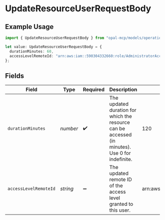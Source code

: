 # UpdateResourceUserRequestBody

## Example Usage

```typescript
import { UpdateResourceUserRequestBody } from "opal-mcp/models/operations";

let value: UpdateResourceUserRequestBody = {
  durationMinutes: 60,
  accessLevelRemoteId: "arn:aws:iam::590304332660:role/AdministratorAccess",
};
```

## Fields

| Field                                                                                           | Type                                                                                            | Required                                                                                        | Description                                                                                     | Example                                                                                         |
| ----------------------------------------------------------------------------------------------- | ----------------------------------------------------------------------------------------------- | ----------------------------------------------------------------------------------------------- | ----------------------------------------------------------------------------------------------- | ----------------------------------------------------------------------------------------------- |
| `durationMinutes`                                                                               | *number*                                                                                        | :heavy_check_mark:                                                                              | The updated duration for which the resource can be accessed (in minutes). Use 0 for indefinite. | 120                                                                                             |
| `accessLevelRemoteId`                                                                           | *string*                                                                                        | :heavy_minus_sign:                                                                              | The updated remote ID of the access level granted to this user.                                 | arn:aws:iam::590304332660:role/ReadOnlyAccess                                                   |